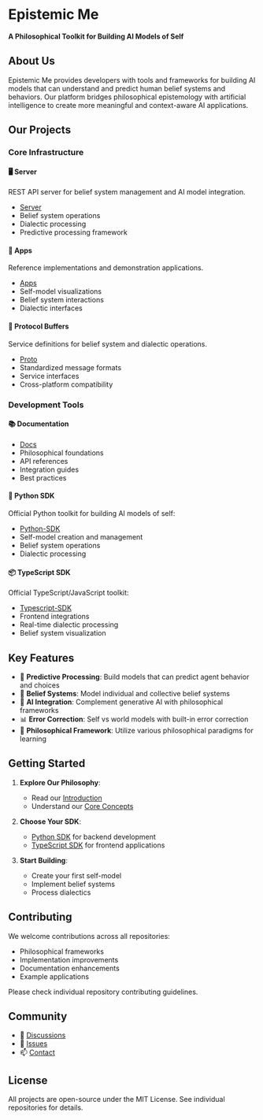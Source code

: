 # Epistemic Me

**A Philosophical Toolkit for Building AI Models of Self**

## About Us

Epistemic Me provides developers with tools and frameworks for building AI models that can understand and predict human belief systems and behaviors. Our platform bridges philosophical epistemology with artificial intelligence to create more meaningful and context-aware AI applications.

## Our Projects

### Core Infrastructure

#### 🖥️ Server

REST API server for belief system management and AI model integration.

- [Server](https://github.com/Epistemic-Me-Org/Server)
- Belief system operations
- Dialectic processing
- Predictive processing framework

#### 📱 Apps

Reference implementations and demonstration applications.

- [Apps](https://github.com/Epistemic-Me-Org/Apps)
- Self-model visualizations
- Belief system interactions
- Dialectic interfaces

#### 🔄 Protocol Buffers

Service definitions for belief system and dialectic operations.

- [Proto](https://github.com/Epistemic-Me-Org/Proto)
- Standardized message formats
- Service interfaces
- Cross-platform compatibility

### Development Tools

#### 📚 Documentation

- [Docs](https://github.com/Epistemic-Me-Org/Docs)
- Philosophical foundations
- API references
- Integration guides
- Best practices

#### 🐍 Python SDK

Official Python toolkit for building AI models of self:

- [Python-SDK](https://github.com/Epistemic-Me-Org/Python-SDK)
- Self-model creation and management
- Belief system operations
- Dialectic processing

#### 📦 TypeScript SDK

Official TypeScript/JavaScript toolkit:

- [Typescript-SDK](https://github.com/Epistemic-Me-Org/Typescript-SDK)
- Frontend integrations
- Real-time dialectic processing
- Belief system visualization

## Key Features

- 🧠 **Predictive Processing**: Build models that can predict agent behavior and choices
- 🔄 **Belief Systems**: Model individual and collective belief systems
- 🤖 **AI Integration**: Complement generative AI with philosophical frameworks
- 📊 **Error Correction**: Self vs world models with built-in error correction
- 🎯 **Philosophical Framework**: Utilize various philosophical paradigms for learning

## Getting Started

1. **Explore Our Philosophy**:
   - Read our [Introduction](https://github.com/Epistemic-Me-Org/Docs/introduction.mdx)
   - Understand our [Core Concepts](https://github.com/Epistemic-Me-Org/Docs/concepts/overview.mdx)

2. **Choose Your SDK**:
   - [Python SDK](https://github.com/Epistemic-Me-Org/Python-SDK) for backend development
   - [TypeScript SDK](https://github.com/Epistemic-Me-Org/Typescript-SDK) for frontend applications

3. **Start Building**:
   - Create your first self-model
   - Implement belief systems
   - Process dialectics

## Contributing

We welcome contributions across all repositories:

- Philosophical frameworks
- Implementation improvements
- Documentation enhancements
- Example applications

Please check individual repository contributing guidelines.

## Community

- 💬 [Discussions](https://github.com/orgs/Epistemic-Me-Org/discussions)
- 🐛 [Issues](https://github.com/Epistemic-Me-Org/Server/issues)
- 📫 [Contact](mailto:contact@epistemic.me)

## License

All projects are open-source under the MIT License. See individual repositories for details.